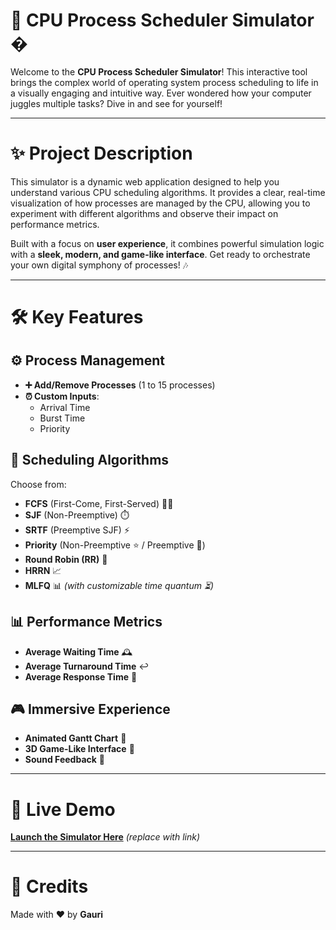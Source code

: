 # 🚀 **CPU Process Scheduler Simulator** �  

Welcome to the **CPU Process Scheduler Simulator**! This interactive tool brings the complex world of operating system process scheduling to life in a visually engaging and intuitive way. Ever wondered how your computer juggles multiple tasks? Dive in and see for yourself!  

---

# ✨ **Project Description**  
This simulator is a dynamic web application designed to help you understand various CPU scheduling algorithms. It provides a clear, real-time visualization of how processes are managed by the CPU, allowing you to experiment with different algorithms and observe their impact on performance metrics.  

Built with a focus on **user experience**, it combines powerful simulation logic with a **sleek, modern, and game-like interface**. Get ready to orchestrate your own digital symphony of processes! 🎶  

---

# 🛠️ **Key Features**  

## ⚙️ **Process Management**  
- **➕ Add/Remove Processes** (1 to 15 processes)  
- **⏰ Custom Inputs**:  
  - Arrival Time  
  - Burst Time  
  - Priority  

## 🔄 **Scheduling Algorithms**  
Choose from:  
- **FCFS** (First-Come, First-Served) 🚶‍♂️  
- **SJF** (Non-Preemptive) ⏱️  
- **SRTF** (Preemptive SJF) ⚡  
- **Priority** (Non-Preemptive ⭐ / Preemptive 👑)  
- **Round Robin (RR)** 🔄  
- **HRRN** 📈  
- **MLFQ** 📊 *(with customizable time quantum ⏳)*  

## 📊 **Performance Metrics**  
- **Average Waiting Time** 🕰️  
- **Average Turnaround Time** ↩️  
- **Average Response Time** 🎯  

## 🎮 **Immersive Experience**  
- **Animated Gantt Chart** 🎨  
- **3D Game-Like Interface** 🌌  
- **Sound Feedback** 🔔  

---

# 🔗 **Live Demo**  
**[Launch the Simulator Here](#)** *(replace with link)*  

---

# 💖 **Credits**  
Made with ❤️ by **Gauri**  